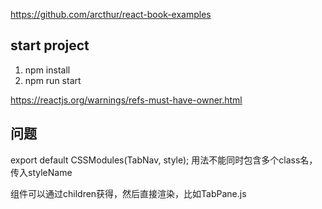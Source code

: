 https://github.com/arcthur/react-book-examples
## start project
1. npm install
2. npm run start

https://reactjs.org/warnings/refs-must-have-owner.html


## 问题
export default CSSModules(TabNav, style); 用法不能同时包含多个class名，传入styleName

组件可以通过children获得，然后直接渲染，比如TabPane.js
